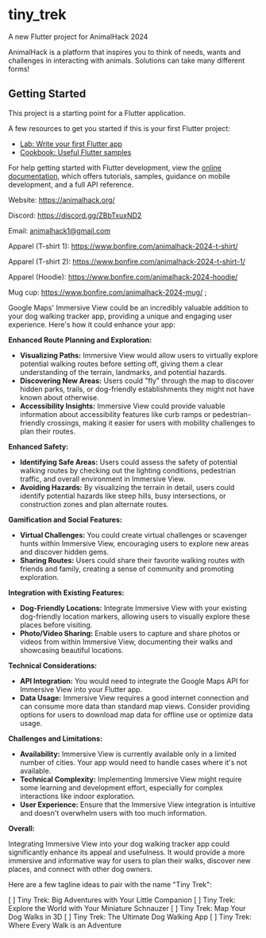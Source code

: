 # tiny_trek

A new Flutter project for AnimalHack 2024

AnimalHack is a platform that inspires you to think of needs, wants and challenges in interacting with animals. Solutions can take many different forms!

## Getting Started

This project is a starting point for a Flutter application.

A few resources to get you started if this is your first Flutter project:

- [Lab: Write your first Flutter app](https://docs.flutter.dev/get-started/codelab)
- [Cookbook: Useful Flutter samples](https://docs.flutter.dev/cookbook)

For help getting started with Flutter development, view the
[online documentation](https://docs.flutter.dev/), which offers tutorials,
samples, guidance on mobile development, and a full API reference.

Website: https://animalhack.org/ 

Discord: https://discord.gg/ZBbTxuxND2 

Email: animalhack1@gmail.com

Apparel (T-shirt 1): https://www.bonfire.com/animalhack-2024-t-shirt/

Apparel (T-shirt 2): https://www.bonfire.com/animalhack-2024-t-shirt-1/

Apparel (Hoodie): https://www.bonfire.com/animalhack-2024-hoodie/

Mug cup: https://www.bonfire.com/animalhack-2024-mug/ ;

Google Maps' Immersive View could be an incredibly valuable addition to your dog walking tracker app, providing a unique and engaging user experience. Here's how it could enhance your app:

**Enhanced Route Planning and Exploration:**

* **Visualizing Paths:** Immersive View would allow users to virtually explore potential walking routes before setting off, giving them a clear understanding of the terrain, landmarks, and potential hazards. 
* **Discovering New Areas:**  Users could "fly" through the map to discover hidden parks, trails, or dog-friendly establishments they might not have known about otherwise.
* **Accessibility Insights:** Immersive View could provide valuable information about accessibility features like curb ramps or pedestrian-friendly crossings, making it easier for users with mobility challenges to plan their routes.

**Enhanced Safety:**

* **Identifying Safe Areas:** Users could assess the safety of potential walking routes by checking out the lighting conditions, pedestrian traffic, and overall environment in Immersive View.
* **Avoiding Hazards:**  By visualizing the terrain in detail, users could identify potential hazards like steep hills, busy intersections, or construction zones and plan alternate routes.

**Gamification and Social Features:**

* **Virtual Challenges:** You could create virtual challenges or scavenger hunts within Immersive View, encouraging users to explore new areas and discover hidden gems.
* **Sharing Routes:**  Users could share their favorite walking routes with friends and family, creating a sense of community and promoting exploration.

**Integration with Existing Features:**

* **Dog-Friendly Locations:** Integrate Immersive View with your existing dog-friendly location markers, allowing users to visually explore these places before visiting.
* **Photo/Video Sharing:**  Enable users to capture and share photos or videos from within Immersive View, documenting their walks and showcasing beautiful locations.

**Technical Considerations:**

* **API Integration:** You would need to integrate the Google Maps API for Immersive View into your Flutter app.
* **Data Usage:**  Immersive View requires a good internet connection and can consume more data than standard map views. Consider providing options for users to download map data for offline use or optimize data usage.

**Challenges and Limitations:**

* **Availability:** Immersive View is currently available only in a limited number of cities. Your app would need to handle cases where it's not available.
* **Technical Complexity:** Implementing Immersive View might require some learning and development effort, especially for complex interactions like indoor exploration.
* **User Experience:**  Ensure that the Immersive View integration is intuitive and doesn't overwhelm users with too much information.

**Overall:**

Integrating Immersive View into your dog walking tracker app could significantly enhance its appeal and usefulness. It would provide a more immersive and informative way for users to plan their walks, discover new places, and connect with other dog owners. 

Here are a few tagline ideas to pair with the name "Tiny Trek":

[ ] Tiny Trek: Big Adventures with Your Little Companion
[ ] Tiny Trek: Explore the World with Your Miniature Schnauzer
[ ] Tiny Trek: Map Your Dog Walks in 3D
[ ] Tiny Trek: The Ultimate Dog Walking App
[ ] Tiny Trek: Where Every Walk is an Adventure

